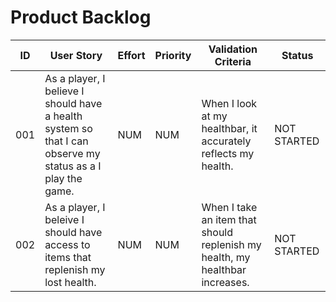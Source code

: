 # Product Backlog

| ID | User Story | Effort | Priority | Validation Criteria | Status |
|----|------------|--------|----------|---------------------|--------|
| 001 | As a player, I believe I should have a health system so that I can observe my status as a I play the game. | NUM | NUM | When I look at my healthbar, it accurately reflects my health. | NOT STARTED |
| 002 | As a player, I beleive I should have access to items that replenish my lost health. | NUM | NUM | When I take an item that should replenish my health, my healthbar increases. | NOT STARTED | 